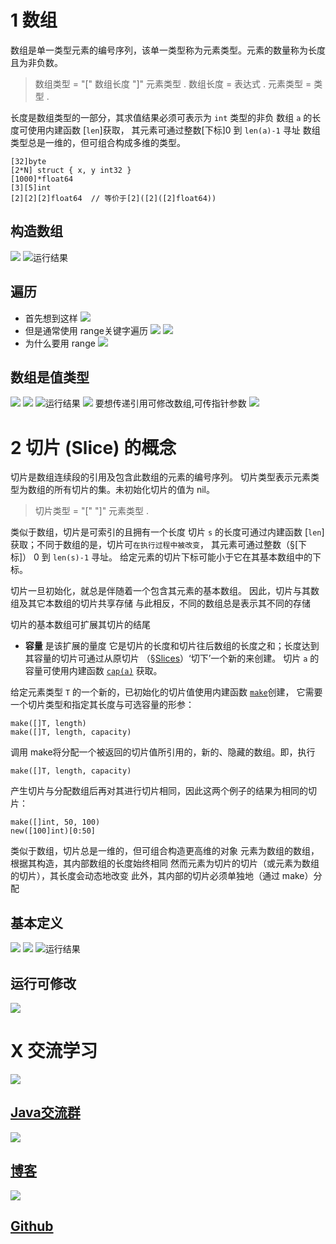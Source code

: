 # 1 数组
数组是单一类型元素的编号序列，该单一类型称为元素类型。元素的数量称为长度且为非负数。

>数组类型 = "[" 数组长度 "]" 元素类型 .
数组长度 = 表达式 .
元素类型 = 类型 .

长度是数组类型的一部分，其求值结果必须可表示为 `int` 类型的非负
数组 `a` 的长度可使用内建函数 [`len`]获取， 其元素可通过整数[下标]0 到 `len(a)-1` 寻址
 数组类型总是一维的，但可组合构成多维的类型。
```
[32]byte
[2*N] struct { x, y int32 }
[1000]*float64
[3][5]int
[2][2][2]float64  // 等价于[2]([2]([2]float64))
```
## 构造数组
![](https://upload-images.jianshu.io/upload_images/4685968-21b6511cb0771db4.png?imageMogr2/auto-orient/strip%7CimageView2/2/w/1240)
![运行结果](https://upload-images.jianshu.io/upload_images/4685968-c93e33633eec5e22.png?imageMogr2/auto-orient/strip%7CimageView2/2/w/1240)
## 遍历
- 首先想到这样
![](https://upload-images.jianshu.io/upload_images/4685968-c59b16f93675b8a1.png?imageMogr2/auto-orient/strip%7CimageView2/2/w/1240)
- 但是通常使用 range关键字遍历
![](https://upload-images.jianshu.io/upload_images/4685968-30c512bd06035fb5.png?imageMogr2/auto-orient/strip%7CimageView2/2/w/1240)
![](https://upload-images.jianshu.io/upload_images/4685968-621aaf1e5fa8cdb3.png?imageMogr2/auto-orient/strip%7CimageView2/2/w/1240)
- 为什么要用 range
![](https://upload-images.jianshu.io/upload_images/4685968-8eae12986ac725c9.png?imageMogr2/auto-orient/strip%7CimageView2/2/w/1240)
## 数组是值类型
![](https://upload-images.jianshu.io/upload_images/4685968-2befddde7ce6ce8c.png?imageMogr2/auto-orient/strip%7CimageView2/2/w/1240)
![](https://upload-images.jianshu.io/upload_images/4685968-f8b18c079a3e1e52.png?imageMogr2/auto-orient/strip%7CimageView2/2/w/1240)
![运行结果](https://upload-images.jianshu.io/upload_images/4685968-a2a3ac6f37c0b7b4.png?imageMogr2/auto-orient/strip%7CimageView2/2/w/1240)
![](https://upload-images.jianshu.io/upload_images/4685968-f137f07f12479533.png?imageMogr2/auto-orient/strip%7CimageView2/2/w/1240)
要想传递引用可修改数组,可传指针参数
![](https://upload-images.jianshu.io/upload_images/4685968-3130ca70a71a94d7.png?imageMogr2/auto-orient/strip%7CimageView2/2/w/1240)
# 2 切片 (Slice) 的概念
切片是数组连续段的引用及包含此数组的元素的编号序列。 切片类型表示元素类型为数组的所有切片的集。未初始化切片的值为 nil。

>切片类型 = "[" "]" 元素类型 .

类似于数组，切片是可索引的且拥有一个长度
切片 `s` 的长度可通过内建函数 [`len`]获取；不同于数组的是，切片可`在执行过程中被改变`， 其元素可通过整数（§[下标]） 0 到 `len(s)-1` 寻址。 给定元素的切片下标可能小于它在其基本数组中的下标。

切片一旦初始化，就总是伴随着一个包含其元素的基本数组。
因此，切片与其数组及其它本数组的切片共享存储
 与此相反，不同的数组总是表示其不同的存储

切片的基本数组可扩展其切片的结尾
- **容量** 是该扩展的量度
它是切片的长度和切片往后数组的长度之和；长度达到其容量的切片可通过从原切片 （§[Slices](http://docscn.studygolang.com/ref/spec.old#Slices)）‘切下’一个新的来创建。 切片 `a` 的容量可使用内建函数 [`cap(a)`](http://docscn.studygolang.com/ref/spec.old#%E9%95%BF%E5%BA%A6%E4%B8%8E%E5%AE%B9%E9%87%8F) 获取。

给定元素类型 `T` 的一个新的，已初始化的切片值使用内建函数 [`make`](http://docscn.studygolang.com/ref/spec.old#%E5%88%9B%E5%BB%BA%E5%88%87%E7%89%87%E3%80%81%E6%98%A0%E5%B0%84%E4%B8%8E%E4%BF%A1%E9%81%93)创建， 它需要一个切片类型和指定其长度与可选容量的形参：
```
make([]T, length)
make([]T, length, capacity)
```
调用 make将分配一个被返回的切片值所引用的，新的、隐藏的数组。即，执行
```
make([]T, length, capacity)
```
产生切片与分配数组后再对其进行切片相同，因此这两个例子的结果为相同的切片：
```
make([]int, 50, 100)
new([100]int)[0:50]
```
类似于数组，切片总是一维的，但可组合构造更高维的对象
元素为数组的数组，根据其构造，其内部数组的长度始终相同
然而元素为切片的切片（或元素为数组的切片），其长度会动态地改变
此外，其内部的切片必须单独地（通过 make）分配


## 基本定义
![](https://upload-images.jianshu.io/upload_images/4685968-ead1ce9561545a4a.png?imageMogr2/auto-orient/strip%7CimageView2/2/w/1240)
![](https://upload-images.jianshu.io/upload_images/4685968-e41c5f608c014cc9.png?imageMogr2/auto-orient/strip%7CimageView2/2/w/1240)
![运行结果](https://upload-images.jianshu.io/upload_images/4685968-12c9801aca625402.png?imageMogr2/auto-orient/strip%7CimageView2/2/w/1240)
## 运行可修改
![](https://upload-images.jianshu.io/upload_images/4685968-2c896e39b6aea368.png?imageMogr2/auto-orient/strip%7CimageView2/2/w/1240)

# X 交流学习
![](https://upload-images.jianshu.io/upload_images/16782311-8d7acde57fdce062.png?imageMogr2/auto-orient/strip%7CimageView2/2/w/1240)

## [Java交流群](https://jq.qq.com/?_wv=1027&k=5UB4P1T)
![](https://upload-images.jianshu.io/upload_images/16782311-11d3533436ffbbdf.png?imageMogr2/auto-orient/strip%7CimageView2/2/w/1240)

## [博客](http://www.shishusheng.com)

![](https://upload-images.jianshu.io/upload_images/16782311-b4ec7ff8790e19a4.png?imageMogr2/auto-orient/strip%7CimageView2/2/w/1240)

## [Github](https://github.com/Wasabi1234)

